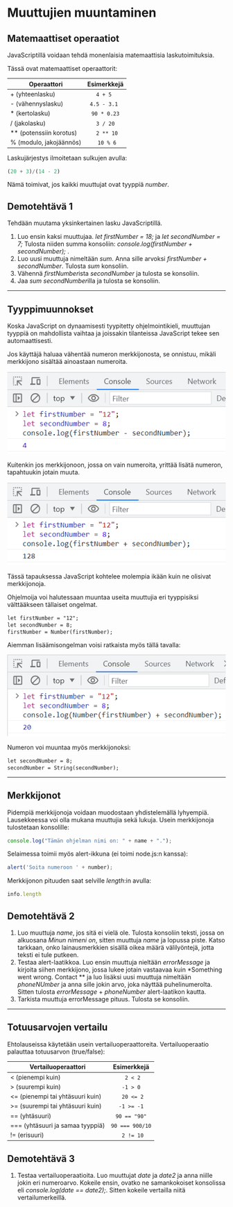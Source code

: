 # Muuttujien muuntaminen

## Matemaattiset operaatiot

JavaScriptillä voidaan tehdä monenlaisia matemaattisia laskutoimituksia.

Tässä ovat matemaattiset operaattorit:

| Operaattori    | Esimerkkejä    | 
| --------------------- |:-------------:| 
| + (yhteenlasku) | ```4 + 5 ``` | 
| - (vähennyslasku) | ```4.5 - 3.1 ``` |
| * (kertolasku)| ```90 * 0.23``` |
| / (jakolasku) | ```3 / 20``` |
| ** (potenssiin korotus) | ``` 2 ** 10``` |
| % (modulo, jakojäännös) | ``` 10 % 6``` |

Laskujärjestys ilmoitetaan sulkujen avulla:
```js
(20 + 3)/(14 - 2)
```

Nämä toimivat, jos kaikki muuttujat ovat tyyppiä *number*. 

## Demotehtävä 1

Tehdään muutama yksinkertainen lasku JavaScriptillä.

1. Luo ensin kaksi muuttujaa. *let firstNumber = 18;* ja *let secondNumber = 7;* Tulosta niiden summa konsoliin: *console.log(firstNumber + secondNumber);* . 
2. Luo uusi muuttuja nimeltään *sum*. Anna sille arvoksi *firstNumber + secondNumber*. Tulosta *sum* konsoliin.
3. Vähennä *firstNumber*ista *secondNumber* ja tulosta se konsoliin.
4. Jaa *sum* *secondNumber*illa ja tulosta se konsoliin.

___

## Tyyppimuunnokset

Koska JavaScript on dynaamisesti tyypitetty ohjelmointikieli, muuttujan tyyppiä on mahdollista vaihtaa ja joissakin tilanteissa JavaScript tekee sen automaattisesti. 

Jos käyttäjä haluaa vähentää numeron merkkijonosta, se onnistuu, mikäli merkkijono sisältää ainoastaan numeroita. 

![merkkijonosta miinustetaan numero](../kuvat/stringmiinusnumero.PNG)

Kuitenkin jos merkkijonoon, jossa on vain numeroita, yrittää lisätä numeron, tapahtuukin jotain muuta. 

![merkkijonoon lisätään numero](../kuvat/stringplusnumero.PNG)

Tässä tapauksessa JavaScript kohtelee molempia ikään kuin ne olisivat merkkijonoja. 

Ohjelmoija voi halutessaan muuntaa useita muuttujia eri tyyppisiksi välttääkseen tällaiset ongelmat.

````JS
let firstNumber = "12";
let secondNumber = 8;
firstNumber = Number(firstNumber);
````

Aiemman lisäämisongelman voisi ratkaista myös tällä tavalla: 

![merkkijonon muuntaminen](../kuvat/numeronmuunto.PNG)

Numeron voi muuntaa myös merkkijonoksi:

````JS
let secondNumber = 8;
secondNumber = String(secondNumber);
````

___

## Merkkijonot

Pidempiä merkkijonoja voidaan muodostaan yhdistelemällä lyhyempiä. Lausekkeessa voi olla mukana muuttujia sekä lukuja. Usein merkkijonoja tulostetaan konsolille:

```js
console.log("Tämän ohjelman nimi on: " + name + ".");
```

Selaimessa toimii myös alert-ikkuna (ei toimi node.js:n kanssa):

```js
alert('Soita numeroon ' + number);
```

Merkkijonon pituuden saat selville *length*:in avulla:

```js
info.length
```

## Demotehtävä 2

1. Luo muuttuja *name*, jos sitä ei vielä ole. Tulosta konsoliin teksti, jossa on alkuosana *Minun nimeni on*, sitten muuttuja *name* ja lopussa piste. Katso tarkkaan, onko lainausmerkkien sisällä oikea määrä välilyöntejä, jotta teksti ei tule putkeen.
2. Testaa alert-laatikkoa. Luo ensin muuttuja nieltään *errorMessage* ja kirjoita siihen merkkijono, jossa lukee jotain vastaavaa kuin *Something went wrong. Contact ** ja luo lisäksi uusi muuttuja nimeltään *phoneNUmber* ja anna sille jokin arvo, joka näyttää puhelinumerolta. Sitten tulosta *errorMessage* + *phoneNumber* alert-laatikon kautta.
3. Tarkista muuttuja errorMessage pituus. Tulosta se konsoliin.
___

## Totuusarvojen vertailu


Ehtolauseissa käytetään usein vertailuoperaattoreita. Vertailuoperaatio palauttaa totuusarvon (true/false):

| Vertailuoperaattori    | Esimerkkejä      | 
| ---------------------- |:-------------:| 
| < (pienempi kuin)   | ``` 2 < 2``` | 
| > (suurempi kuin)     | ``` -1 > 0 ```     |  
| <= (pienempi tai yhtäsuuri kuin)   | ``` 20 <= 2``` | 
| >= (suurempi tai yhtäsuuri kuin)     | ``` -1 >= -1 ```     | 
| == (yhtäsuuri)| ```90 == "90"``` |
| === (yhtäsuuri ja samaa tyyppiä) | ```90 === 900/10``` |
| != (erisuuri) | ``` 2 != 10``` |

## Demotehtävä 3

1. Testaa vertailuoperaatioita. Luo muuttujat *date* ja *date2* ja anna niille jokin eri numeroarvo. Kokeile ensin, ovatko ne samankokoiset konsolissa eli *console.log(date == date2);*. Sitten kokeile vertailla niitä vertailumerkeillä.